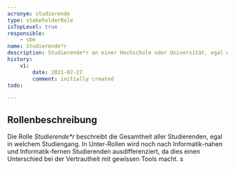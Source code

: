 ```yaml
---
acronym: studierende
type: stakeholderRole
isTopLevel: true
responsible: 
    - sbe
name: Studierende*r
description: Studierende*r an einer Hochschule oder Universität, egal welchen Studiengangs
history:
    v1:
        date: 2021-07-27
        comment: initially created
todo:

---
```


## Rollenbeschreibung

Die Rolle _Studierende*r_ beschreibt die Gesamtheit aller Studierenden, egal in welchem Studiengang. In Unter-Rollen
wird noch nach Informatik-nahen und Informatik-fernen Studierenden ausdifferenziert, da dies einen Unterschied bei
der Vertrautheit mit gewissen Tools macht. s 
